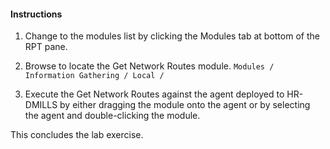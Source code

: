 #### Instructions

1. Change to the modules list by clicking the Modules tab at bottom of the RPT pane. 
2. Browse to locate the Get Network Routes module.  `Modules / Information Gathering / Local /`

3. Execute the Get Network Routes against the agent deployed to HR-DMILLS by either dragging the module onto the agent or by selecting the agent and double-clicking the module. 

This concludes the lab exercise.
